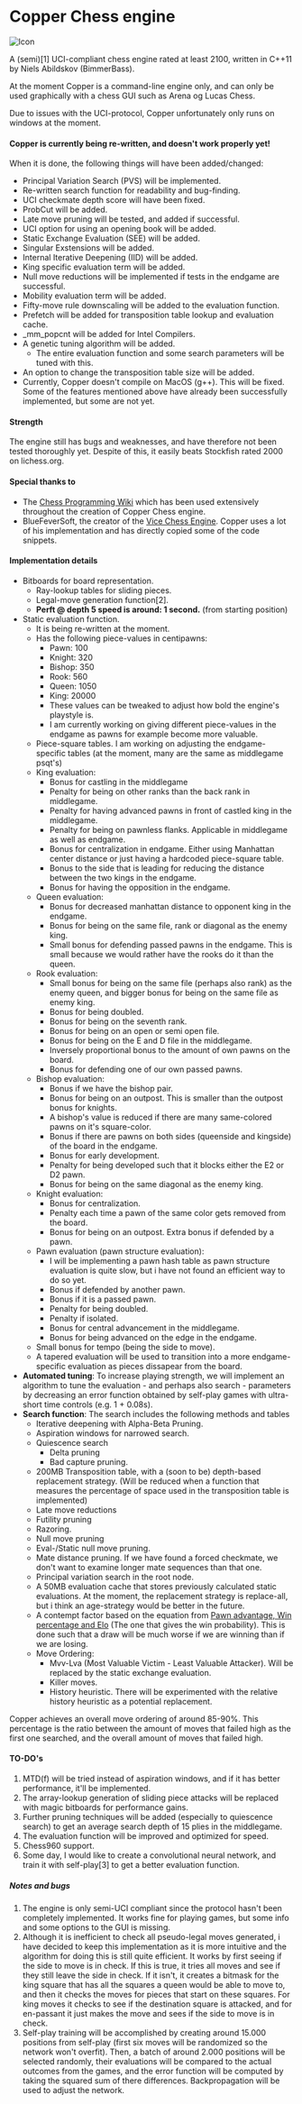 
# Copper Chess engine
![Icon](https://github.com/BimmerBass/CopperChess/blob/master/Copper/icon.ico)

A (semi)[1] UCI-compliant chess engine rated at least 2100, written in C++11 by Niels Abildskov (BimmerBass).

At the moment Copper is a command-line engine only, and can only be used graphically with a chess GUI such as Arena og Lucas Chess.

Due to issues with the UCI-protocol, Copper unfortunately only runs on windows at the moment.

#### Copper is currently being re-written, and doesn't work properly yet!
When it is done, the following things will have been added/changed:
- Principal Variation Search (PVS) will be implemented.
- Re-written search function for readability and bug-finding.
- UCI checkmate depth score will have been fixed.
- ProbCut will be added.
- Late move pruning will be tested, and added if successful.
- UCI option for using an opening book will be added.
- Static Exchange Evaluation (SEE) will be added.
- Singular Exstensions will be added.
- Internal Iterative Deepening (IID) will be added.
- King specific evaluation term will be added.
- Null move reductions will be implemented if tests in the endgame are successful.
- Mobility evaluation term will be added.
- Fifty-move rule downscaling will be added to the evaluation function.
- Prefetch will be added for transposition table lookup and evaluation cache.
- _mm_popcnt will be added for Intel Compilers.
- A genetic tuning algorithm will be added.
    - The entire evaluation function and some search parameters will be tuned with this.
- An option to change the transposition table size will be added.
- Currently, Copper doesn't compile on MacOS (g++). This will be fixed.
Some of the features mentioned above have already been successfully implemented, but some are not yet.


#### Strength
The engine still has bugs and weaknesses, and have therefore not been tested thoroughly yet. Despite of this, it easily beats Stockfish rated 2000 on lichess.org.


#### Special thanks to
- The [Chess Programming Wiki](https://www.chessprogramming.org/Main_Page) which has been used extensively throughout the creation of Copper Chess engine.
- BlueFeverSoft, the creator of the [Vice Chess Engine](https://github.com/bluefeversoft/Vice_Chess_Engine). Copper uses a lot of his implementation and has directly copied some of the code snippets.


#### Implementation details
- Bitboards for board representation.
    - Ray-lookup tables for sliding pieces.
    - Legal-move generation function[2].
    - **Perft @ depth 5 speed is around: 1 second.** (from starting position)
- Static evaluation function.
    - It is being re-written at the moment.
    - Has the following piece-values in centipawns:
        - Pawn: 100
        - Knight: 320
        - Bishop: 350
        - Rook: 560
        - Queen: 1050
        - King: 20000
        - These values can be tweaked to adjust how bold the engine's playstyle is.
        - I am currently working on giving different piece-values in the endgame as pawns for example become more valuable.
    - Piece-square tables. I am working on adjusting the endgame-specific tables (at the moment, many are the same as middlegame psqt's)
    - King evaluation:
        - Bonus for castling in the middlegame
        - Penalty for being on other ranks than the back rank in middlegame.
        - Penalty for having advanced pawns in front of castled king in the middlegame.
        - Penalty for being on pawnless flanks. Applicable in middlegame as well as endgame.
        - Bonus for centralization in endgame. Either using Manhattan center distance or just having a hardcoded piece-square table.
        - Bonus to the side that is leading for reducing the distance between the two kings in the endgame.
        - Bonus for having the opposition in the endgame.
    - Queen evaluation:
        - Bonus for decreased manhattan distance to opponent king in the endgame.
        - Bonus for being on the same file, rank or diagonal as the enemy king.
        - Small bonus for defending passed pawns in the endgame. This is small because we would rather have the rooks do it than the queen.
    - Rook evaluation:
        - Small bonus for being on the same file (perhaps also rank) as the enemy queen, and bigger bonus for being on the same file as enemy king.
        - Bonus for being doubled.
        - Bonus for being on the seventh rank.
        - Bonus for being on an open or semi open file.
        - Bonus for being on the E and D file in the middlegame.
        - Inversely proportional bonus to the amount of own pawns on the board.
        - Bonus for defending one of our own passed pawns.
    - Bishop evaluation:
        - Bonus if we have the bishop pair.
        - Bonus for being on an outpost. This is smaller than the outpost bonus for knights.
        - A bishop's value is reduced if there are many same-colored pawns on it's square-color.
        - Bonus if there are pawns on both sides (queenside and kingside) of the board in the endgame.
        - Bonus for early development.
        - Penalty for being developed such that it blocks either the E2 or D2 pawn.
        - Bonus for being on the same diagonal as the enemy king.
    - Knight evaluation:
        - Bonus for centralization.
        - Penalty each time a pawn of the same color gets removed from the board.
        - Bonus for being on an outpost. Extra bonus if defended by a pawn.
    - Pawn evaluation (pawn structure evaluation):
        - I will be implementing a pawn hash table as pawn structure evaluation is quite slow, but i have not found an efficient way to do so yet.
        - Bonus if defended by another pawn.
        - Bonus if it is a passed pawn.
        - Penalty for being doubled.
        - Penalty if isolated.
        - Bonus for central advancement in the middlegame.
        - Bonus for being advanced on the edge in the endgame.
    - Small bonus for tempo (being the side to move).
    - A tapered evaluation will be used to transition into a more endgame-specific evaluation as pieces dissapear from the board.
- **Automated tuning**: To increase playing strength, we will implement an algorithm to tune the evaluation - and perhaps also search - parameters by decreasing an error function obtained by self-play games with ultra-short time controls (e.g. 1 + 0.08s).
- **Search function**: The search includes the following methods and tables
    - Iterative deepening with Alpha-Beta Pruning.
    - Aspiration windows for narrowed search.
    - Quiescence search
        - Delta pruning
        - Bad capture pruning.
    - 200MB Transposition table, with a (soon to be) depth-based replacement strategy. (Will be reduced when a function that measures the percentage of space used in the transposition table is implemented)
    - Late move reductions
    - Futility pruning
    - Razoring.
    - Null move pruning
    - Eval-/Static null move pruning.
    - Mate distance pruning. If we have found a forced checkmate, we don't want to examine longer mate sequences than that one.
    - Principal variation search in the root node.
    - A 50MB evaluation cache that stores previously calculated static evaluations. At the moment, the replacement strategy is replace-all, but i think an age-strategy would be better in the future.
    - A contempt factor based on the equation from [Pawn advantage, Win percentage and Elo](https://www.chessprogramming.org/Pawn_Advantage,_Win_Percentage,_and_Elo) (The one that gives the win probability). This is done such that a draw will be much worse if we are winning than if we are losing.
    - Move Ordering:
        - Mvv-Lva (Most Valuable Victim - Least Valuable Attacker). Will be replaced by the static exchange evaluation.
        - Killer moves.
        - History heuristic. There will be experimented with the relative history heuristic as a potential replacement.

Copper achieves an overall move ordering of around 85-90%. This percentage is the ratio between the amount of moves that failed high as the first one searched, and the overall amount of moves that failed high.

#### TO-DO's
1. MTD(f) will be tried instead of aspiration windows, and if it has better performance, it'll be implemented.
2. The array-lookup generation of sliding piece attacks will be replaced with magic bitboards for performance gains.
3. Further pruning techniques will be added (especially to quiescence search) to get an average search depth of 15 plies in the middlegame.
4. The evaluation function will be improved and optimized for speed.
5. Chess960 support.
6. Some day, I would like to create a convolutional neural network, and train it with self-play[3] to get a better evaluation function.

##### Notes and bugs
1. The engine is only semi-UCI compliant since the protocol hasn't been completely implemented. It works fine for playing games, but some info and some options to the GUI is missing.
2. Although it is inefficient to check all pseudo-legal moves generated, i have decided to keep this implementation as it is more intuitive and the algorithm for doing this is still quite efficient. It works by first seeing if the side to move is in check. If this is true, it tries all moves and see if they still leave the side in check. If it isn't, it creates a bitmask for the king square that has all the squares a queen would be able to move to, and then it checks the moves for pieces that start on these squares. For king moves it checks to see if the destination square is attacked, and for en-passant it just makes the move and sees if the side to move is in check.
3. Self-play training will be accomplished by creating around 15.000 positions from self-play (first six moves will be randomized so the network won't overfit). Then, a batch of around 2.000 positions will be selected randomly, their evaluations will be compared to the actual outcomes from the games, and the error function will be computed by taking the squared sum of there differences. Backpropagation will be used to adjust the network.